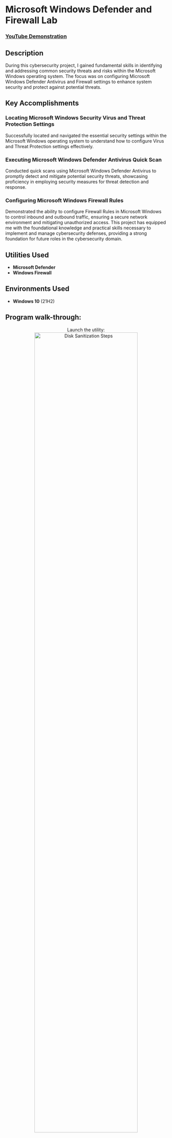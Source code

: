<h1>Microsoft Windows Defender and Firewall Lab</h1>

 ### [YouTube Demonstration](https://youtu.be/7eJexJVCqJo)

<h2>Description</h2>
During this cybersecurity project, I gained fundamental skills in identifying and addressing common security threats and risks within the Microsoft Windows operating system. The focus was on configuring Microsoft Windows Defender Antivirus and Firewall settings to enhance system security and protect against potential threats.

## Key Accomplishments

### Locating Microsoft Windows Security Virus and Threat Protection Settings
Successfully located and navigated the essential security settings within the Microsoft Windows operating system to understand how to configure Virus and Threat Protection settings effectively.
### Executing Microsoft Windows Defender Antivirus Quick Scan
Conducted quick scans using Microsoft Windows Defender Antivirus to promptly detect and mitigate potential security threats, showcasing proficiency in employing security measures for threat detection and response.
### Configuring Microsoft Windows Firewall Rules
Demonstrated the ability to configure Firewall Rules in Microsoft Windows to control inbound and outbound traffic, ensuring a secure network environment and mitigating unauthorized access.
This project has equipped me with the foundational knowledge and practical skills necessary to implement and manage cybersecurity defenses, providing a strong foundation for future roles in the cybersecurity domain.
<br />


<h2>Utilities Used</h2>

- <b>Microsoft Defender</b> 
- <b>Windows Firewall</b>

<h2>Environments Used </h2>

- <b>Windows 10</b> (21H2)

<h2>Program walk-through:</h2>

<p align="center">
Launch the utility: <br/>
<img src="https://i.imgur.com/62TgaWL.png" height="80%" width="80%" alt="Disk Sanitization Steps"/>
<br />
<br />
Select the disk:  <br/>
<img src="https://i.imgur.com/tcTyMUE.png" height="80%" width="80%" alt="Disk Sanitization Steps"/>
<br />
<br />
Enter the number of passes: <br/>
<img src="https://i.imgur.com/nCIbXbg.png" height="80%" width="80%" alt="Disk Sanitization Steps"/>
<br />
<br />
Confirm your selection:  <br/>
<img src="https://i.imgur.com/cdFHBiU.png" height="80%" width="80%" alt="Disk Sanitization Steps"/>
<br />
<br />
Wait for process to complete (may take some time):  <br/>
<img src="https://i.imgur.com/JL945Ga.png" height="80%" width="80%" alt="Disk Sanitization Steps"/>
<br />
<br />
Sanitization complete:  <br/>
<img src="https://i.imgur.com/K71yaM2.png" height="80%" width="80%" alt="Disk Sanitization Steps"/>
<br />
<br />
Observe the wiped disk:  <br/>
<img src="https://i.imgur.com/AeZkvFQ.png" height="80%" width="80%" alt="Disk Sanitization Steps"/>
</p>

<!--
 ```diff
- text in red
+ text in green
! text in orange
# text in gray
@@ text in purple (and bold)@@
```
--!>

